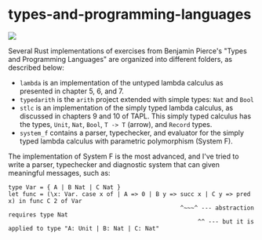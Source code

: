 # types-and-programming-languages

![](https://github.com/lazear/types-and-programming-languages/workflows/rust.yml/badge.svg)

Several Rust implementations of exercises from Benjamin Pierce's "Types and Programming Languages" are organized into different folders, as described below:

- `lambda` is an implementation of the untyped lambda calculus as presented in chapter 5, 6, and 7.
- `typedarith` is the `arith` project extended with simple types: `Nat` and `Bool`
- `stlc` is an implementation of the simply typed lambda calculus, as discussed in chapters 9 and 10 of TAPL. This simply typed calculus has the types, `Unit`, `Nat`, `Bool`, `T -> T` (arrow), and `Record` types.
- `system_f` contains a parser, typechecker, and evaluator for the simply typed lambda calculus with parametric polymorphism (System F). 



The implementation of System F is the most advanced, and I've tried to write a parser, typechecker and diagnostic system that can given meaningful messages, such as:

```
type Var = { A | B Nat | C Nat }
let func = (\x: Var. case x of | A => 0 | B y => succ x | C y => pred x) in func C 2 of Var
                                                 ^~~~^ --- abstraction requires type Nat
                                                      ^^ --- but it is applied to type "A: Unit | B: Nat | C: Nat"
```